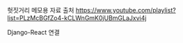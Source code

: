 헛짓거리 메모용
자료 출처
https://www.youtube.com/playlist?list=PLzMcBGfZo4-kCLWnGmK0jUBmGLaJxvi4j

Django-React 연결
